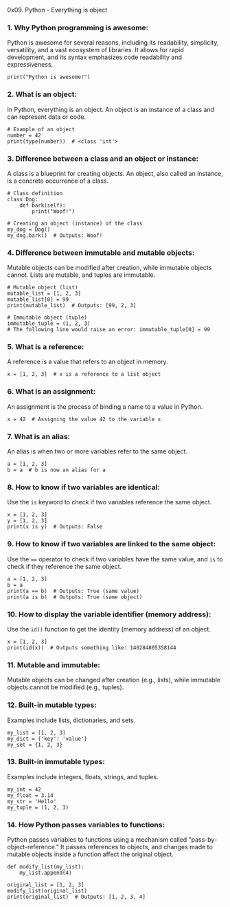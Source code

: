 0x09. Python - Everything is object

### 1. Why Python programming is awesome:
Python is awesome for several reasons, including its readability, simplicity, versatility, and a vast ecosystem of libraries. It allows for rapid development, and its syntax emphasizes code readability and expressiveness.

```
print("Python is awesome!")
```

### 2. What is an object:
In Python, everything is an object. An object is an instance of a class and can represent data or code.

```
# Example of an object
number = 42
print(type(number))  # <class 'int'>
```

### 3. Difference between a class and an object or instance:
A class is a blueprint for creating objects. An object, also called an instance, is a concrete occurrence of a class.

```
# Class definition
class Dog:
    def bark(self):
        print("Woof!")

# Creating an object (instance) of the class
my_dog = Dog()
my_dog.bark()  # Outputs: Woof!
```

### 4. Difference between immutable and mutable objects:
Mutable objects can be modified after creation, while immutable objects cannot. Lists are mutable, and tuples are immutable.

```
# Mutable object (list)
mutable_list = [1, 2, 3]
mutable_list[0] = 99
print(mutable_list)  # Outputs: [99, 2, 3]

# Immutable object (tuple)
immutable_tuple = (1, 2, 3)
# The following line would raise an error: immutable_tuple[0] = 99
```

### 5. What is a reference:
A reference is a value that refers to an object in memory.

```
x = [1, 2, 3]  # x is a reference to a list object
```

### 6. What is an assignment:
An assignment is the process of binding a name to a value in Python.

```
x = 42  # Assigning the value 42 to the variable x
```

### 7. What is an alias:
An alias is when two or more variables refer to the same object.

```
a = [1, 2, 3]
b = a  # b is now an alias for a
```

### 8. How to know if two variables are identical:
Use the `is` keyword to check if two variables reference the same object.

```
x = [1, 2, 3]
y = [1, 2, 3]
print(x is y)  # Outputs: False
```

### 9. How to know if two variables are linked to the same object:
Use the `==` operator to check if two variables have the same value, and `is` to check if they reference the same object.

```
a = [1, 2, 3]
b = a
print(a == b)  # Outputs: True (same value)
print(a is b)  # Outputs: True (same object)
```

### 10. How to display the variable identifier (memory address):
Use the `id()` function to get the identity (memory address) of an object.

```
x = [1, 2, 3]
print(id(x))  # Outputs something like: 140284805358144
```

### 11. Mutable and immutable:
Mutable objects can be changed after creation (e.g., lists), while immutable objects cannot be modified (e.g., tuples).

### 12. Built-in mutable types:
Examples include lists, dictionaries, and sets.

```
my_list = [1, 2, 3]
my_dict = {'key': 'value'}
my_set = {1, 2, 3}
```

### 13. Built-in immutable types:
Examples include integers, floats, strings, and tuples.

```
my_int = 42
my_float = 3.14
my_str = 'Hello'
my_tuple = (1, 2, 3)
```

### 14. How Python passes variables to functions:
Python passes variables to functions using a mechanism called "pass-by-object-reference." It passes references to objects, and changes made to mutable objects inside a function affect the original object.

```
def modify_list(my_list):
    my_list.append(4)

original_list = [1, 2, 3]
modify_list(original_list)
print(original_list)  # Outputs: [1, 2, 3, 4]
```
